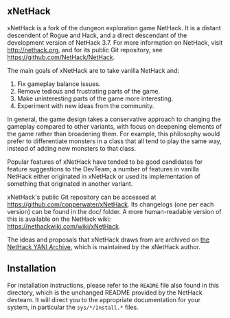 ## xNetHack

xNetHack is a fork of the dungeon exploration game NetHack. It is a distant
descendent of Rogue and Hack, and a direct descendant of the development
version of NetHack 3.7. For more information on NetHack, visit
http://nethack.org, and for its public Git repository, see
https://github.com/NetHack/NetHack.

The main goals of xNetHack are to take vanilla NetHack and:
1. Fix gameplay balance issues.
2. Remove tedious and frustrating parts of the game.
3. Make uninteresting parts of the game more interesting.
4. Experiment with new ideas from the community.

In general, the game design takes a conservative approach to changing the
gameplay compared to other variants, with focus on deepening elements of the
game rather than broadening them. For example, this philosophy would prefer to
differentiate monsters in a class that all tend to play the same way, instead
of adding new monsters to that class.

Popular features of xNetHack have tended to be good candidates for feature
suggestions to the DevTeam; a number of features in vanilla NetHack either
originated in xNetHack or used its implementation of something that originated
in another variant.

xNetHack's public Git repository can be accessed at
https://github.com/copperwater/xNetHack. Its changelogs (one per each version)
can be found in the doc/ folder. A more human-readable version of this is
available on the NetHack wiki: https://nethackwiki.com/wiki/xNetHack.

The ideas and proposals that xNetHack draws from are archived on [the NetHack
YANI Archive](https://nethack-yanis.github.io), which is maintained by the
xNetHack author.

## Installation

For installation instructions, please refer to the `README` file also found in
this directory, which is the unchanged README provided by the NetHack devteam.
It will direct you to the appropriate documentation for your system, in
particular the `sys/*/Install.*` files.
